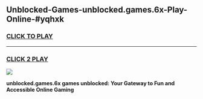 
## Unblocked-Games-unblocked.games.6x-Play-Online-#yqhxk
<h3>
<a href="https://premium.freeplayer.one?title=unblocked.games.6x&ref=27F">CLICK TO PLAY</a></h3>
<hr>

<h3>
<a href="https://premium.freeplayer.one?title=unblocked.games.6x&ref=27F">CLICK 2 PLAY</a>
  
</h3>

<a href="https://premium.freeplayer.one?title=unblocked.games.6x&ref=27F"><img src="https://clearcache.store/games.png"></a>


**unblocked.games.6x games unblocked: Your Gateway to Fun and Accessible Online Gaming**
